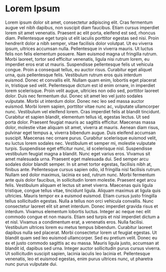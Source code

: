 # Lorem Ipsum

Lorem ipsum dolor sit amet, consectetur adipiscing elit. Cras fermentum
augue vel nibh dapibus, non suscipit diam faucibus. Etiam cursus imperdiet
lorem sit amet venenatis. Praesent ac elit porta, eleifend est sed,
rhoncus diam. Pellentesque eget turpis ut elit iaculis porttitor egestas
sed nisi. Proin hendrerit dolor a nibh semper, vitae facilisis dolor
volutpat. Ut eu viverra ipsum, ultrices accumsan nulla. Pellentesque in
viverra mauris. Ut luctus felis non felis elementum posuere. Nam euismod
magna ut fringilla rutrum. Morbi laoreet, tortor sed efficitur venenatis,
ligula nisi rutrum lorem, eu imperdiet eros erat ut mauris. Suspendisse
pellentesque felis ut vehicula congue. Proin a consequat tellus, eu auctor
risus. Curabitur eget aliquet urna, quis pellentesque felis. Vestibulum
rutrum eros quis interdum euismod. Donec et convallis elit. Nullam quam
enim, lobortis eget placerat in, tristique sed velit. Pellentesque dictum
est id enim ornare, in imperdiet lorem scelerisque. Proin velit augue,
ultricies non odio sed, porttitor laoreet dolor. Duis nec fermentum dui.
Donec sit amet leo vel justo sodales vulputate. Morbi ut interdum dolor.
Donec nec leo sed massa auctor euismod. Morbi lorem sapien, porttitor
vitae nunc ac, vulputate ullamcorper nunc. Vestibulum vel eleifend lorem.
Cras imperdiet felis at blandit tincidunt. Curabitur et sapien blandit,
elementum tellus id, egestas lectus. Ut sed porta dolor. Praesent feugiat
mauris ac sagittis efficitur. Maecenas massa dolor, molestie vitae aliquam
sit amet, viverra at mauris. Aenean diam risus, pulvinar eget tempus a,
viverra bibendum augue. Duis eleifend accumsan suscipit. Maecenas nec
ornare purus. Curabitur scelerisque euismod velit, eu luctus lorem sodales
nec. Vestibulum et semper mi, molestie vulputate turpis. Suspendisse eget
efficitur nunc, id scelerisque nisl. Suspendisse vestibulum feugiat magna
a blandit. Nunc eget varius eros. Vivamus sit amet malesuada urna.
Praesent eget malesuada dui. Sed semper arcu sodales dolor blandit semper.
In sit amet tortor egestas, facilisis nibh at, finibus ante. Pellentesque
cursus sapien odio, id fringilla nisl facilisis rutrum. Nullam sed dolor
maximus, lacinia ex sed, rutrum nunc. Morbi fermentum ante quis dolor
faucibus, in sollicitudin lorem molestie. Praesent eget arcu felis.
Vestibulum aliquam et lectus sit amet viverra. Maecenas quis ligula
tristique, congue tellus vitae, tincidunt ligula. Aliquam maximus at
ligula quis ultricies. Mauris tempor ex a euismod euismod. Etiam cursus
justo fringilla tellus sollicitudin egestas. Nulla a tellus non orci
vehicula convallis. Nunc consectetur laoreet elit sit amet interdum. Donec
imperdiet gravida risus et interdum. Vivamus elementum lobortis luctus.
Integer ac neque nec elit commodo congue et non mauris. Etiam sed turpis
et nisl imperdiet dictum a et nisl. Vivamus a condimentum erat, a
venenatis eros. Nulla facilisi. Vestibulum ultrices lorem eu metus tempus
bibendum. Curabitur laoreet dapibus nulla sed placerat. Morbi consectetur
lorem ut feugiat egestas. Ut blandit quam sed leo euismod ullamcorper. Sed
eu pretium velit. Donec eu ex et justo commodo sagittis ac eu massa.
Mauris ligula justo, accumsan at blandit id, dapibus sed urna. Integer
auctor sollicitudin purus cursus viverra. Ut sollicitudin suscipit sapien,
lacinia iaculis leo lacinia et. Pellentesque venenatis, leo et euismod
egestas, enim purus ultrices nunc, ut pharetra nunc purus vulputate dui.
